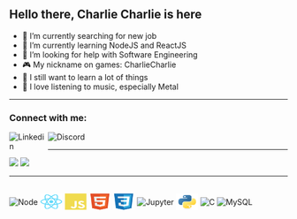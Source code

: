 ## Hello there, Charlie Charlie is here

- 🔭 I’m currently searching for new job 
- 🌱 I’m currently learning NodeJS and ReactJS
- 🤔 I’m looking for help with Software Engineering
- 🎮 My nickname on games: CharlieCharlie
- 🧠 I still want to learn a lot of things
- 🎼 I love listening to music, especially Metal

---

### Connect with me:

[<img align="left" alt="Linkedin" width="70px" src="https://img.shields.io/badge/LinkedIn-0077B5?style=for-the-badge&logo=linkedin&logoColor=white" />][linkedin]

[<img align="left" alt="Discord" width="70px" src="https://img.shields.io/badge/Discord-7289DA?style=for-the-badge&logo=discord&logoColor=white" />][discord]

<br />

---

<div>
  <img height="160em" src="https://github-readme-stats.vercel.app/api?username=Xarlie-Xarlie&show_icons=true&theme=dracula&include_all_commits=true&count_private=true">
  <img height="160em" src="https://github-readme-stats.vercel.app/api/top-langs/?username=Xarlie-Xarlie&layout=compact&langs_count=7&theme=dracula">
</div>
  
---  

<div style="display: inline_block"><br>
  <img align="center" alt="Node" height="30" width="40" src="https://cdn.jsdelivr.net/gh/devicons/devicon/icons/nodejs/nodejs-original.svg">
  <img align="center" alt="React" height="30" width="40" src="https://raw.githubusercontent.com/devicons/devicon/master/icons/react/react-original.svg">
  <img align="center" alt="Js" height="30" width="40" src="https://raw.githubusercontent.com/devicons/devicon/master/icons/javascript/javascript-plain.svg">
  <img align="center" alt="HTML" height="30" width="40" src="https://raw.githubusercontent.com/devicons/devicon/master/icons/html5/html5-original.svg">
  <img align="center" alt="CSS" height="30" width="40" src="https://raw.githubusercontent.com/devicons/devicon/master/icons/css3/css3-original.svg">
  <img align="center" alt="Jupyter" height="30" width="40" src="https://cdn.jsdelivr.net/gh/devicons/devicon/icons/jupyter/jupyter-original-wordmark.svg">
  <img align="center" alt="Python" height="30" width="40" src="https://raw.githubusercontent.com/devicons/devicon/master/icons/python/python-original.svg">
  <img align="center" alt="C" height="30" width="40" src="https://cdn.jsdelivr.net/gh/devicons/devicon/icons/c/c-original.svg">
  <img align="center" alt="MySQL" height="30" width="40" src="https://cdn.jsdelivr.net/gh/devicons/devicon/icons/mysql/mysql-original-wordmark.svg">
</div>

[discord]: https://support.discord.com/hc/pt-br/profiles/391209258491
[linkedin]: linkedin.com/in/jean-charles-7813ba19b
